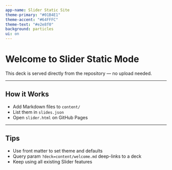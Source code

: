 ```yaml
---
app-name: Slider Static Site
theme-primary: "#01B4E1"
theme-accent: "#64FFFC"
theme-text: "#e2e8f0"
background: particles
ui: on
---
```


# Welcome to Slider Static Mode

This deck is served directly from the repository — no upload needed.

---

## How it Works

- Add Markdown files to `content/`
- List them in `slides.json`
- Open `slider.html` on GitHub Pages

---

## Tips

- Use front matter to set theme and defaults
- Query param `?deck=content/welcome.md` deep-links to a deck
- Keep using all existing Slider features

